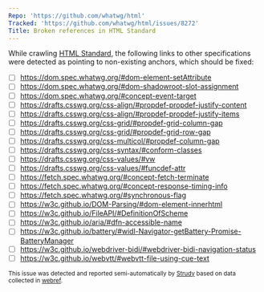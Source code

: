 ```yaml
---
Repo: 'https://github.com/whatwg/html'
Tracked: 'https://github.com/whatwg/html/issues/8272'
Title: Broken references in HTML Standard
---
```


While crawling [HTML Standard](https://html.spec.whatwg.org/multipage/), the following links to other specifications were detected as pointing to non-existing anchors, which should be fixed:
* [ ] https://dom.spec.whatwg.org/#dom-element-setAttribute
* [ ] https://dom.spec.whatwg.org/#dom-shadowroot-slot-assignment
* [ ] https://dom.spec.whatwg.org/#concept-event-target
* [ ] https://drafts.csswg.org/css-align/#propdef-propdef-justify-content
* [ ] https://drafts.csswg.org/css-align/#propdef-propdef-justify-items
* [ ] https://drafts.csswg.org/css-grid/#propdef-grid-column-gap
* [ ] https://drafts.csswg.org/css-grid/#propdef-grid-row-gap
* [ ] https://drafts.csswg.org/css-multicol/#propdef-column-gap
* [ ] https://drafts.csswg.org/css-syntax/#conform-classes
* [ ] https://drafts.csswg.org/css-values/#vw
* [ ] https://drafts.csswg.org/css-values/#funcdef-attr
* [ ] https://fetch.spec.whatwg.org/#concept-fetch-terminate
* [ ] https://fetch.spec.whatwg.org/#concept-response-timing-info
* [ ] https://fetch.spec.whatwg.org/#synchronous-flag
* [ ] https://w3c.github.io/DOM-Parsing/#dom-element-innerhtml
* [ ] https://w3c.github.io/FileAPI/#DefinitionOfScheme
* [ ] https://w3c.github.io/aria/#dfn-accessible-name
* [ ] https://w3c.github.io/battery/#widl-Navigator-getBattery-Promise-BatteryManager
* [ ] https://w3c.github.io/webdriver-bidi/#webdriver-bidi-navigation-status
* [ ] https://w3c.github.io/webvtt/#webvtt-file-using-cue-text

<sub>This issue was detected and reported semi-automatically by [Strudy](https://github.com/w3c/strudy/) based on data collected in [webref](https://github.com/w3c/webref/).</sub>
